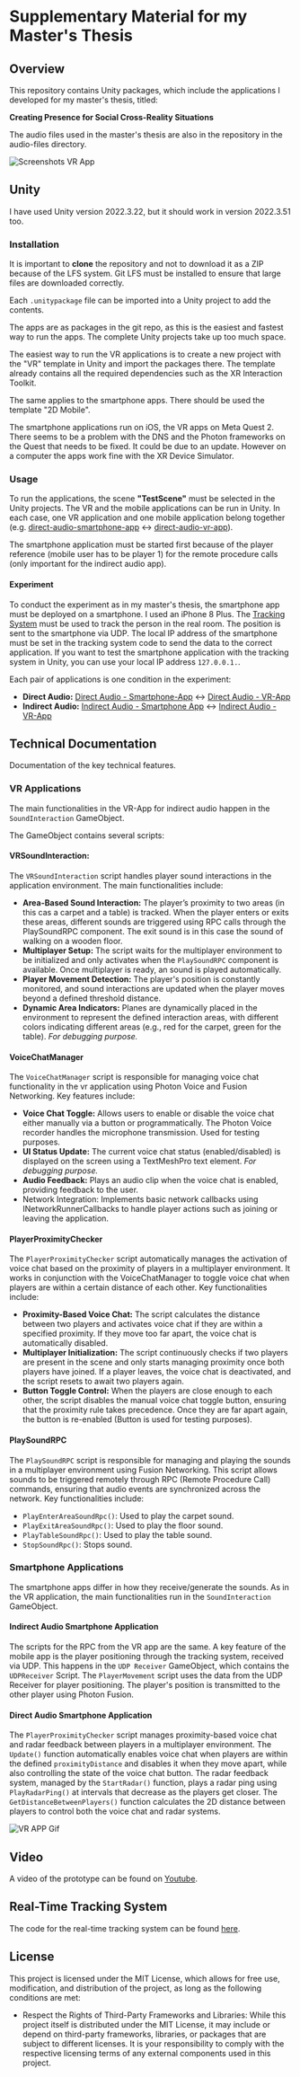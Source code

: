 
# Supplementary Material for my Master's Thesis

## Overview

This repository contains Unity packages, which include the applications I developed for my master's thesis, titled:

**Creating Presence for Social Cross-Reality Situations**

The audio files used in the master's thesis are also in the repository in the audio-files directory.

![Screenshots VR App](images/vr-screenshots.png)
## Unity

I have used Unity version 2022.3.22, but it should work in version 2022.3.51 too.

### Installation

It is important to **clone** the repository and not to download it as a ZIP because of the LFS system. Git LFS must be installed to ensure that large files are downloaded correctly.

Each `.unitypackage` file can be imported into a Unity project to add the contents.

The apps are as packages in the git repo, as this is the easiest and fastest way to run the apps. The complete Unity projects take up too much space.

The easiest way to run the VR applications is to create a new project with the "VR" template in Unity and import the packages there. The template already contains all the required dependencies such as the XR Interaction Toolkit.

The same applies to the smartphone apps. There should be used the template "2D Mobile".

The smartphone applications run on iOS, the VR apps on Meta Quest 2. There seems to be a problem with the DNS and the Photon frameworks on the Quest that needs to be fixed. It could be due to an update. However on a computer the apps work fine with the XR Device Simulator.

### Usage

To run the applications, the scene **"TestScene"** must be selected in the Unity projects. The VR and the mobile applications can be run in Unity.
In each case, one VR application and one mobile application belong together (e.g. [direct-audio-smartphone-app](direct-audio-smartphone-app) <-> [direct-audio-vr-app](direct-audio-vr-app)).

The smartphone application must be started first because of the player reference (mobile user has to be player 1) for the remote procedure calls (only important for the indirect audio app).

#### Experiment

To conduct the experiment as in my master's thesis, the smartphone app must be deployed on a smartphone. I used an iPhone 8 Plus. The [Tracking System](https://github.com/nils-nilsen/human-apriltag-tracking) must be used to track the person in the real room. The position is sent to the smartphone via UDP. The local IP address of the smartphone must be set in the tracking system code to send the data to the correct application. If you want to test the smartphone application with the tracking system in Unity, you can use your local IP address `127.0.0.1.`.

Each pair of applications is one condition in the experiment:
 - **Direct Audio:** [Direct Audio - Smartphone-App](direct-audio-smartphone-app) <-> [Direct Audio - VR-App](direct-audio-vr-app)
 - **Indirect Audio:** [Indirect Audio - Smartphone App](indirect-audio-smartphone-app) <-> [Indirect Audio - VR-App](indirect-audio-vr-app)

## Technical Documentation

Documentation of the key technical features.

### VR Applications

The main functionalities in the VR-App for indirect audio happen in the `SoundInteraction` GameObject.

The GameObject contains several scripts:
#### VRSoundInteraction:

The `VRSoundInteraction` script handles player sound interactions in the application environment. The main functionalities include:

- **Area-Based Sound Interaction:** The player’s proximity to two areas (in this cas a carpet and a table) is tracked. When the player enters or exits these areas, different sounds are triggered using RPC calls through the PlaySoundRPC component. The exit sound is in this case the sound of walking on a wooden floor.
- **Multiplayer Setup:** The script waits for the multiplayer environment to be initialized and only activates when the `PlaySoundRPC` component is available. Once multiplayer is ready, an sound is played automatically.
- **Player Movement Detection:** The player's position is constantly monitored, and sound interactions are updated when the player moves beyond a defined threshold distance.
- **Dynamic Area Indicators:** Planes are dynamically placed in the environment to represent the defined interaction areas, with different colors indicating different areas (e.g., red for the carpet, green for the table). _For debugging purpose._


#### VoiceChatManager

The `VoiceChatManager` script is responsible for managing voice chat functionality in the vr application using Photon Voice and Fusion Networking. Key features include:
- **Voice Chat Toggle:** Allows users to enable or disable the voice chat either manually via a button or programmatically. The Photon Voice recorder handles the microphone transmission. Used for testing purposes.
- **UI Status Update:** The current voice chat status (enabled/disabled) is displayed on the screen using a TextMeshPro text element. _For debugging purpose._
- **Audio Feedback:** Plays an audio clip when the voice chat is enabled, providing feedback to the user.
- Network Integration: Implements basic network callbacks using INetworkRunnerCallbacks to handle player actions such as joining or leaving the application.

#### PlayerProximityChecker

The `PlayerProximityChecker` script automatically manages the activation of voice chat based on the proximity of players in a multiplayer environment. It works in conjunction with the VoiceChatManager to toggle voice chat when players are within a certain distance of each other. Key functionalities include:

- **Proximity-Based Voice Chat:** The script calculates the distance between two players and activates voice chat if they are within a specified proximity. If they move too far apart, the voice chat is automatically disabled.
- **Multiplayer Initialization:** The script continuously checks if two players are present in the scene and only starts managing proximity once both players have joined. If a player leaves, the voice chat is deactivated, and the script resets to await two players again.
- **Button Toggle Control:** When the players are close enough to each other, the script disables the manual voice chat toggle button, ensuring that the proximity rule takes precedence. Once they are far apart again, the button is re-enabled (Button is used for testing purposes).

#### PlaySoundRPC

The `PlaySoundRPC` script is responsible for managing and playing the sounds in a multiplayer environment using Fusion Networking. This script allows sounds to be triggered remotely through RPC (Remote Procedure Call) commands, ensuring that audio events are synchronized across the network. Key functionalities include:

- `PlayEnterAreaSoundRpc()`: Used to play the carpet sound.
- `PlayExitAreaSoundRpc()`: Used to play the floor sound.
- `PlayTableSoundRpc()`: Used to play the table sound.
- `StopSoundRpc()`: Stops sound.

### Smartphone Applications

The smartphone apps differ in how they receive/generate the sounds.
As in the VR application, the main functionalities run in the `SoundInteraction` GameObject.

#### Indirect Audio Smartphone Application

The scripts for the RPC from the VR app are the same. A key feature of the mobile app is the player positioning through the tracking system, received via UDP. This happens in the `UDP Receiver` GameObject, which contains the `UDPReceiver` Script. The `PlayerMovement` script uses the data from the UDP Receiver for player positioning. The player's position is transmitted to the other player using Photon Fusion.

#### Direct Audio Smartphone Application

The `PlayerProximityChecker` script manages proximity-based voice chat and radar feedback between players in a multiplayer environment. The `Update()` function automatically enables voice chat when players are within the defined `proximityDistance` and disables it when they move apart, while also controlling the state of the voice chat button. The radar feedback system, managed by the `StartRadar()` function, plays a radar ping using `PlayRadarPing()` at intervals that decrease as the players get closer. The `GetDistanceBetweenPlayers()` function calculates the 2D distance between players to control both the voice chat and radar systems.


![VR APP Gif](images/vr-app.gif)

## Video

A video of the prototype can be found on [Youtube](https://youtu.be/LO0nUNsAlCQ).

## Real-Time Tracking System

The code for the real-time tracking system can be found
[here](https://github.com/nils-nilsen/human-apriltag-tracking).


## License
This project is licensed under the MIT License, which allows for free use, modification, and distribution of the project, as long as the following conditions are met:

- Respect the Rights of Third-Party Frameworks and Libraries: While this project itself is distributed under the MIT License, it may include or depend on third-party frameworks, libraries, or packages that are subject to different licenses. It is your responsibility to comply with the respective licensing terms of any external components used in this project.